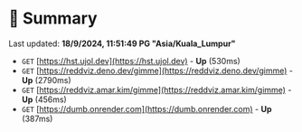 # 📖 Summary
Last updated: **18/9/2024, 11:51:49 PG "Asia/Kuala_Lumpur"**

- `GET` [https://hst.ujol.dev](https://hst.ujol.dev) - **Up** (530ms)
- `GET` [https://reddviz.deno.dev/gimme](https://reddviz.deno.dev/gimme) - **Up** (2790ms)
- `GET` [https://reddviz.amar.kim/gimme](https://reddviz.amar.kim/gimme) - **Up** (456ms)
- `GET` [https://dumb.onrender.com](https://dumb.onrender.com) - **Up** (387ms)
